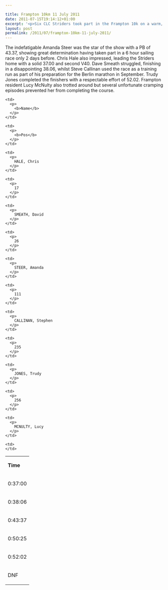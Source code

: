 ```yaml
---

title: Frampton 10km 11 July 2011
date: 2011-07-15T19:14:12+01:00
excerpt: '<p>Six CLC Striders took part in the Frampton 10k on a warm, calm summers evening</p>'
layout: post
permalink: /2011/07/frampton-10km-11-july-2011/
---
```

</p> 

The indefatigable Amanda Steer was the star of the show with a PB of 43.37, showing great determination having taken part in a 6 hour sailing race only 2 days before. Chris Hale also impressed, leading the Striders home with a solid 37.00 and second V40. Dave Smeath struggled, finishing in a disappointing 38.06, whilst Steve Callinan used the race as a training run as part of his preparation for the Berlin marathon in September. Trudy Jones completed the finishers with a respectable effort of 52.02. Frampton resident Lucy McNulty also trotted around but several unfortunate cramping episodes prevented her from completing the course.

<table>
  <tr>
    <td>
      <p>
        <b>Time</b>
      </p>
    </td>
    
    <td>
      <p>
        <b>Name</b>
      </p>
    </td>
    
    <td>
      <p>
        <b>Pos</b>
      </p>
    </td>
  </tr>
  
  <tr>
    <td>
      <p>
        0:37:00
      </p>
    </td>
    
    <td>
      <p>
        HALE, Chris
      </p>
    </td>
    
    <td>
      <p>
        17
      </p>
    </td>
  </tr>
  
  <tr>
    <td>
      <p>
        0:38:06
      </p>
    </td>
    
    <td>
      <p>
        SMEATH, David
      </p>
    </td>
    
    <td>
      <p>
        26
      </p>
    </td>
  </tr>
  
  <tr>
    <td>
      <p>
        0:43:37
      </p>
    </td>
    
    <td>
      <p>
        STEER, Amanda
      </p>
    </td>
    
    <td>
      <p>
        111
      </p>
    </td>
  </tr>
  
  <tr>
    <td>
      <p>
        0:50:25
      </p>
    </td>
    
    <td>
      <p>
        CALLINAN, Stephen
      </p>
    </td>
    
    <td>
      <p>
        235
      </p>
    </td>
  </tr>
  
  <tr>
    <td>
      <p>
        0:52:02
      </p>
    </td>
    
    <td>
      <p>
        JONES, Trudy
      </p>
    </td>
    
    <td>
      <p>
        256
      </p>
    </td>
  </tr>
  
  <tr>
    <td>
      <p>
        DNF
      </p>
    </td>
    
    <td>
      <p>
        MCNULTY, Lucy
      </p>
    </td>
    
    <td>
    </td>
  </tr>
</table>